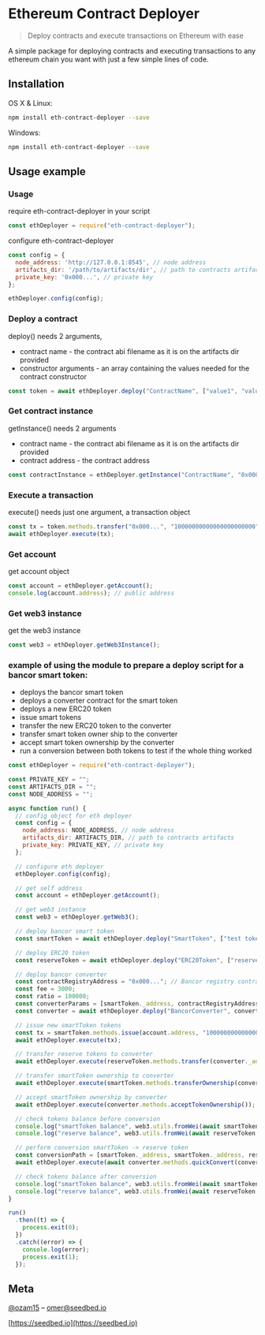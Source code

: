 # Ethereum Contract Deployer
> Deploy contracts and execute transactions on Ethereum with ease

A simple package for deploying contracts and executing transactions to any ethereum chain you want with just a few simple lines of code. 


## Installation

OS X & Linux:

```sh
npm install eth-contract-deployer --save
```

Windows:

```sh
npm install eth-contract-deployer --save
```

## Usage example
### Usage

require eth-contract-deployer in your script
```javascript
const ethDeployer = require("eth-contract-deployer");
```

configure eth-contract-deployer 
```javascript
const config = {
  node_address: 'http://127.0.0.1:8545', // node address
  artifacts_dir: '/path/to/artifacts/dir', // path to contracts artifacts (abi/bin files)
  private_key: '0x000...', // private key
};

ethDeployer.config(config);
```

### Deploy a contract
deploy() needs 2 arguments, 
* contract name - the contract abi filename as it is on the artifacts dir provided
* constructor arguments - an array containing the values needed for the contract constructor 
  
```javascript
const token = await ethDeployer.deploy("ContractName", ["value1", "value2", 'value3']);

```

### Get contract instance
getInstance() needs 2 arguments
* contract name - the contract abi filename as it is on the artifacts dir provided
* contract address - the contract address
```javascript
const contractInstance = ethDeployer.getInstance("ContractName", "0x000...");
```

### Execute a transaction
execute() needs just one argument, a transaction object
```javascript
const tx = token.methods.transfer("0x000...", "10000000000000000000000");
await ethDeployer.execute(tx);
```

### Get account
get account object
```javascript
const account = ethDeployer.getAccount();
console.log(account.address); // public address
```

### Get web3 instance
get the web3 instance
```javascript
const web3 = ethDeployer.getWeb3Instance();
```

### example of using the module to prepare a deploy script for a bancor smart token:
 * deploys the bancor smart token
 * deploys a converter contract for the smart token
 * deploys a new ERC20 token 
 * issue smart tokens
 * transfer the new ERC20 token to the converter
 * transfer smart token owner ship to the converter
 * accept smart token ownership by the converter
 * run a conversion between both tokens to test if the whole thing worked

```javascript
const ethDeployer = require("eth-contract-deployer");

const PRIVATE_KEY = "";
const ARTIFACTS_DIR = "";
const NODE_ADDRESS = "";

async function run() {
  // config object for eth deployer
  const config = {
    node_address: NODE_ADDRESS, // node address
    artifacts_dir: ARTIFACTS_DIR, // path to contracts artifacts
    private_key: PRIVATE_KEY, // private key
  };

  // configure eth deployer
  ethDeployer.config(config);

  // get self address
  const account = ethDeployer.getAccount();

  // get web3 instance
  const web3 = ethDeployer.getWeb3();

  // deploy bancor smart token
  const smartToken = await ethDeployer.deploy("SmartToken", ["test token", "TST", 18]);

  // deploy ERC20 token
  const reserveToken = await ethDeployer.deploy("ERC20Token", ["reserve token", "RSV", 18, "10000000000000000000000"]);

  // deploy bancor converter
  const contractRegistryAddress = "0x000..."; // Bancor registry contract address goes here
  const fee = 3000;
  const ratio = 100000;
  const converterParams = [smartToken._address, contractRegistryAddress, fee, reserveToken._address, ratio];
  const converter = await ethDeployer.deploy("BancorConverter", converterParams);

  // issue new smartToken tokens
  const tx = smartToken.methods.issue(account.address, "10000000000000000000000");
  await ethDeployer.execute(tx);

  // transfer reserve tokens to converter
  await ethDeployer.execute(reserveToken.methods.transfer(converter._address, "1000000000000000000000"));

  // transfer smartToken ownership to converter
  await ethDeployer.execute(smartToken.methods.transferOwnership(converter._address));

  // accept smartToken ownership by converter
  await ethDeployer.execute(converter.methods.acceptTokenOwnership());

  // check tokens balance before conversion
  console.log("smartToken balance", web3.utils.fromWei(await smartToken.methods.balanceOf(account.address).call()));
  console.log("reserve balance", web3.utils.fromWei(await reserveToken.methods.balanceOf(account.address).call()));

  // perform conversion smartToken -> reserve token
  const conversionPath = [smartToken._address, smartToken._address, reserveToken._address];
  await ethDeployer.execute(await converter.methods.quickConvert(conversionPath, "1000000000000000000", "1"));

  // check tokens balance after conversion
  console.log("smartToken balance", web3.utils.fromWei(await smartToken.methods.balanceOf(account.address).call()));
  console.log("reserve balance", web3.utils.fromWei(await reserveToken.methods.balanceOf(account.address).call()));
}

run()
  .then((t) => {
    process.exit(0);
  })
  .catch((error) => {
    console.log(error);
    process.exit(1);
  });

```

## Meta

[@ozam15](https://twitter.com/ozam15) – omer@seedbed.io

[https://seedbed.io](https://seedbed.io)
